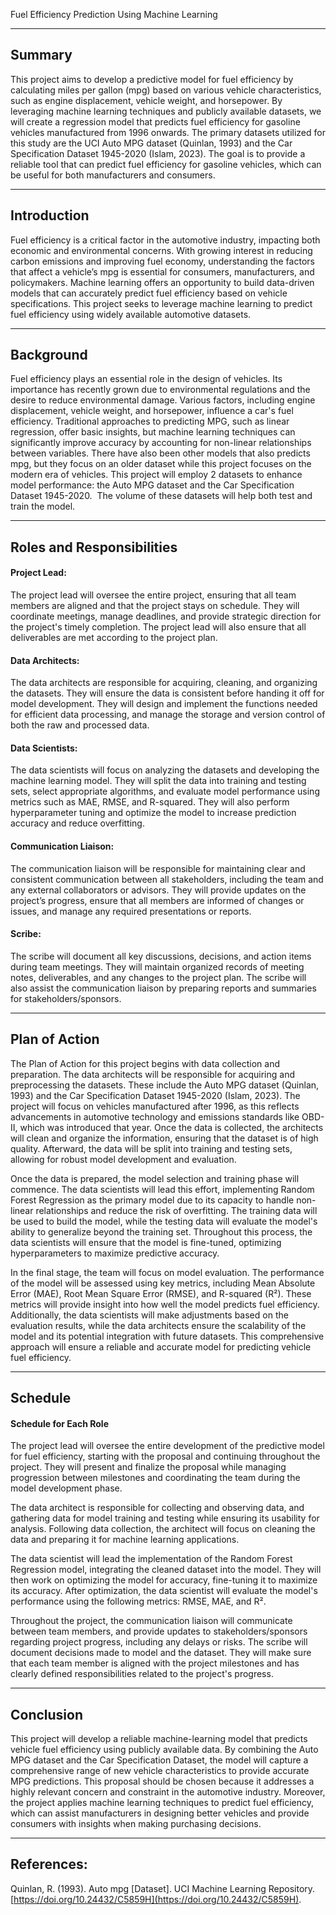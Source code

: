 Fuel Efficiency Prediction Using Machine Learning
***
## Summary

This project aims to develop a predictive model for fuel efficiency by calculating miles per gallon (mpg) based on various vehicle characteristics, such as engine displacement, vehicle weight, and horsepower. By leveraging machine learning techniques and publicly available datasets, we will create a regression model that predicts fuel efficiency for gasoline vehicles manufactured from 1996 onwards. The primary datasets utilized for this study are the UCI Auto MPG dataset (Quinlan, 1993) and the Car Specification Dataset 1945-2020 (Islam, 2023). The goal is to provide a reliable tool that can predict fuel efficiency for gasoline vehicles, which can be useful for both manufacturers and consumers.

***
## Introduction

Fuel efficiency is a critical factor in the automotive industry, impacting both economic and environmental concerns. With growing interest in reducing carbon emissions and improving fuel economy, understanding the factors that affect a vehicle’s mpg is essential for consumers, manufacturers, and policymakers. Machine learning offers an opportunity to build data-driven models that can accurately predict fuel efficiency based on vehicle specifications. This project seeks to leverage machine learning to predict fuel efficiency using widely available automotive datasets.

***
## Background

Fuel efficiency plays an essential role in the design of vehicles. Its importance has recently grown due to environmental regulations and the desire to reduce environmental damage. Various factors, including engine displacement, vehicle weight, and horsepower, influence a car's fuel efficiency. Traditional approaches to predicting MPG, such as linear regression, offer basic insights, but machine learning techniques can significantly improve accuracy by accounting for non-linear relationships between variables. There have also been other models that also predicts mpg, but they focus on an older dataset while this project focuses on the modern era of vehicles. This project will employ 2 datasets to enhance model performance: the Auto MPG dataset and the Car Specification Dataset 1945-2020.  The volume of these datasets will help both test and train the model.

***
## Roles and Responsibilities 

#### Project Lead:  
The project lead will oversee the entire project, ensuring that all team members are aligned and that the project stays on schedule. They will coordinate meetings, manage deadlines, and provide strategic direction for the project's timely completion. The project lead will also ensure that all deliverables are met according to the project plan.

#### Data Architects:  
The data architects are responsible for acquiring, cleaning, and organizing the datasets. They will ensure the data is consistent before handing it off for model development. They will design and implement the functions needed for efficient data processing, and manage the storage and version control of both the raw and processed data.

#### Data Scientists:  
The data scientists will focus on analyzing the datasets and developing the machine learning model. They will split the data into training and testing sets, select appropriate algorithms, and evaluate model performance using metrics such as MAE, RMSE, and R-squared. They will also perform hyperparameter tuning and optimize the model to increase prediction accuracy and reduce overfitting.

#### Communication Liaison:  
The communication liaison will be responsible for maintaining clear and consistent communication between all stakeholders, including the team and any external collaborators or advisors. They will provide updates on the project’s progress, ensure that all members are informed of changes or issues, and manage any required presentations or reports.

#### Scribe:  
The scribe will document all key discussions, decisions, and action items during team meetings. They will maintain organized records of meeting notes, deliverables, and any changes to the project plan. The scribe will also assist the communication liaison by preparing reports and summaries for stakeholders/sponsors. 

***
## Plan of Action

The Plan of Action for this project begins with data collection and preparation. The data architects will be responsible for acquiring and preprocessing the datasets. These include the Auto MPG dataset (Quinlan, 1993) and the Car Specification Dataset 1945-2020 (Islam, 2023). The project will focus on vehicles manufactured after 1996, as this reflects advancements in automotive technology and emissions standards like OBD-II, which was introduced that year. Once the data is collected, the architects will clean and organize the information, ensuring that the dataset is of high quality. Afterward, the data will be split into training and testing sets, allowing for robust model development and evaluation.

Once the data is prepared, the model selection and training phase will commence. The data scientists will lead this effort, implementing Random Forest Regression as the primary model due to its capacity to handle non-linear relationships and reduce the risk of overfitting. The training data will be used to build the model, while the testing data will evaluate the model's ability to generalize beyond the training set. Throughout this process, the data scientists will ensure that the model is fine-tuned, optimizing hyperparameters to maximize predictive accuracy.

In the final stage, the team will focus on model evaluation. The performance of the model will be assessed using key metrics, including Mean Absolute Error (MAE), Root Mean Square Error (RMSE), and R-squared (R²). These metrics will provide insight into how well the model predicts fuel efficiency. Additionally, the data scientists will make adjustments based on the evaluation results, while the data architects ensure the scalability of the model and its potential integration with future datasets. This comprehensive approach will ensure a reliable and accurate model for predicting vehicle fuel efficiency.

***
## Schedule

#### Schedule for Each Role

The project lead will oversee the entire development of the predictive model for fuel efficiency, starting with the proposal and continuing throughout the project. They will present and finalize the proposal while managing progression between milestones and coordinating the team during the model development phase.

The data architect is responsible for collecting and observing data, and gathering data for model training and testing while ensuring its usability for analysis. Following data collection, the architect will focus on cleaning the data and preparing it for machine learning applications.

The data scientist will lead the implementation of the Random Forest Regression model, integrating the cleaned dataset into the model. They will then work on optimizing the model for accuracy, fine-tuning it to maximize its accuracy. After optimization, the data scientist will evaluate the model's performance using the following metrics: RMSE, MAE, and R².

Throughout the project, the communication liaison will communicate between team members, and provide updates to stakeholders/sponsors regarding project progress, including any delays or risks. The scribe will document decisions made to model and the dataset. They will make sure that each team member is aligned with the project milestones and has clearly defined responsibilities related to the project's progress.

***
## Conclusion

This project will develop a reliable machine-learning model that predicts vehicle fuel efficiency using publicly available data. By combining the Auto MPG dataset and the Car Specification Dataset, the model will capture a comprehensive range of new vehicle characteristics to provide accurate MPG predictions. This proposal should be chosen because it addresses a highly relevant concern and constraint in the automotive industry. Moreover, the project applies machine learning techniques to predict fuel efficiency, which can assist manufacturers in designing better vehicles and provide consumers with insights when making purchasing decisions. 

***
## References:

Quinlan, R. (1993). Auto mpg [Dataset]. UCI Machine Learning Repository. [https://doi.org/10.24432/C5859H](https://doi.org/10.24432/C5859H).
